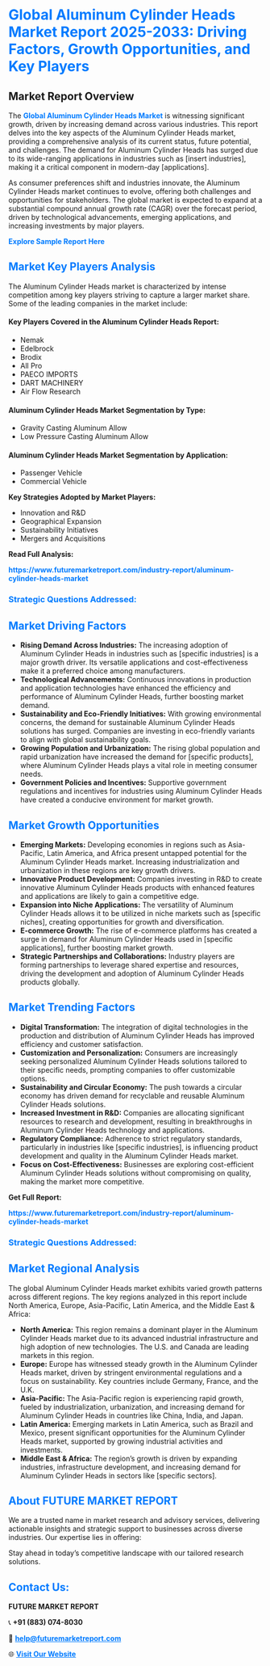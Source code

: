 <h1 style="color: #007BFF;">Global Aluminum Cylinder Heads Market Report 2025-2033: Driving Factors, Growth Opportunities, and Key Players</h1>

<section id="overview">
<h2>Market Report Overview</h2>
<p>The <a href="https://www.futuremarketreport.com/industry-report/aluminum-cylinder-heads-market" style="color: #007BFF; text-decoration: none;"><strong>Global Aluminum Cylinder Heads Market</strong></a> is witnessing significant growth, driven by increasing demand across various industries. This report delves into the key aspects of the Aluminum Cylinder Heads market, providing a comprehensive analysis of its current status, future potential, and challenges. The demand for Aluminum Cylinder Heads has surged due to its wide-ranging applications in industries such as [insert industries], making it a critical component in modern-day [applications].</p>
<p>As consumer preferences shift and industries innovate, the Aluminum Cylinder Heads market continues to evolve, offering both challenges and opportunities for stakeholders. The global market is expected to expand at a substantial compound annual growth rate (CAGR) over the forecast period, driven by technological advancements, emerging applications, and increasing investments by major players.</p>
</section>

<section id="overview">
<p><a href="https://www.futuremarketreport.com/request-sample/reportId=88087" style="color: #007BFF; text-decoration: none;"><strong>Explore Sample Report Here</strong></a></p>
</section>

<section id="key-players">
<h2 style="color: #007BFF;">Market Key Players Analysis</h2>
<p>The Aluminum Cylinder Heads market is characterized by intense competition among key players striving to capture a larger market share. Some of the leading companies in the market include:</p>
<h4>Key Players Covered in the Aluminum Cylinder Heads Report:</h4>
<ul><li>Nemak</li><li>Edelbrock</li><li>Brodix</li><li>All Pro</li><li>PAECO IMPORTS</li><li>DART MACHINERY</li><li>Air Flow Research</li></ul>
<h4>Aluminum Cylinder Heads Market Segmentation by Type:</h4>
<ul><li>Gravity Casting Aluminum Allow</li><li>Low Pressure Casting Aluminum Allow</li></ul>

<h4>Aluminum Cylinder Heads Market Segmentation by Application:</h4>
<ul><li>Passenger Vehicle</li><li>Commercial Vehicle</li></ul>
<p><strong>Key Strategies Adopted by Market Players:</strong></p>
<ul>
<li>Innovation and R&D</li>
<li>Geographical Expansion</li>
<li>Sustainability Initiatives</li>
<li>Mergers and Acquisitions</li>
</ul>
</section>

<section>
<p><strong>Read Full Analysis: </strong></p><a href="https://www.futuremarketreport.com/industry-report/aluminum-cylinder-heads-market" style="color: #007BFF; text-decoration: none;"><strong>https://www.futuremarketreport.com/industry-report/aluminum-cylinder-heads-market</strong></a>
<h3 style="color: #007BFF;">Strategic Questions Addressed:</h3>
</section>

<section id="driving-factors">
<h2 style="color: #007BFF;">Market Driving Factors</h2>
<ul>
<li><strong>Rising Demand Across Industries:</strong> The increasing adoption of Aluminum Cylinder Heads in industries such as [specific industries] is a major growth driver. Its versatile applications and cost-effectiveness make it a preferred choice among manufacturers.</li>
<li><strong>Technological Advancements:</strong> Continuous innovations in production and application technologies have enhanced the efficiency and performance of Aluminum Cylinder Heads, further boosting market demand.</li>
<li><strong>Sustainability and Eco-Friendly Initiatives:</strong> With growing environmental concerns, the demand for sustainable Aluminum Cylinder Heads solutions has surged. Companies are investing in eco-friendly variants to align with global sustainability goals.</li>
<li><strong>Growing Population and Urbanization:</strong> The rising global population and rapid urbanization have increased the demand for [specific products], where Aluminum Cylinder Heads plays a vital role in meeting consumer needs.</li>
<li><strong>Government Policies and Incentives:</strong> Supportive government regulations and incentives for industries using Aluminum Cylinder Heads have created a conducive environment for market growth.</li>
</ul>
</section>

<section id="growth-opportunities">
<h2 style="color: #007BFF;">Market Growth Opportunities</h2>
<ul>
<li><strong>Emerging Markets:</strong> Developing economies in regions such as Asia-Pacific, Latin America, and Africa present untapped potential for the Aluminum Cylinder Heads market. Increasing industrialization and urbanization in these regions are key growth drivers.</li>
<li><strong>Innovative Product Development:</strong> Companies investing in R&D to create innovative Aluminum Cylinder Heads products with enhanced features and applications are likely to gain a competitive edge.</li>
<li><strong>Expansion into Niche Applications:</strong> The versatility of Aluminum Cylinder Heads allows it to be utilized in niche markets such as [specific niches], creating opportunities for growth and diversification.</li>
<li><strong>E-commerce Growth:</strong> The rise of e-commerce platforms has created a surge in demand for Aluminum Cylinder Heads used in [specific applications], further boosting market growth.</li>
<li><strong>Strategic Partnerships and Collaborations:</strong> Industry players are forming partnerships to leverage shared expertise and resources, driving the development and adoption of Aluminum Cylinder Heads products globally.</li>
</ul>
</section>

<section id="trending-factors">
<h2 style="color: #007BFF;">Market Trending Factors</h2>
<ul>
<li><strong>Digital Transformation:</strong> The integration of digital technologies in the production and distribution of Aluminum Cylinder Heads has improved efficiency and customer satisfaction.</li>
<li><strong>Customization and Personalization:</strong> Consumers are increasingly seeking personalized Aluminum Cylinder Heads solutions tailored to their specific needs, prompting companies to offer customizable options.</li>
<li><strong>Sustainability and Circular Economy:</strong> The push towards a circular economy has driven demand for recyclable and reusable Aluminum Cylinder Heads solutions.</li>
<li><strong>Increased Investment in R&D:</strong> Companies are allocating significant resources to research and development, resulting in breakthroughs in Aluminum Cylinder Heads technology and applications.</li>
<li><strong>Regulatory Compliance:</strong> Adherence to strict regulatory standards, particularly in industries like [specific industries], is influencing product development and quality in the Aluminum Cylinder Heads market.</li>
<li><strong>Focus on Cost-Effectiveness:</strong> Businesses are exploring cost-efficient Aluminum Cylinder Heads solutions without compromising on quality, making the market more competitive.</li>
</ul>
</section>

<section>
<p><strong>Get Full Report: </strong></p><a href="https://www.futuremarketreport.com/industry-report/aluminum-cylinder-heads-market" style="color: #007BFF; text-decoration: none;"><strong>https://www.futuremarketreport.com/industry-report/aluminum-cylinder-heads-market</strong></a>
<h3 style="color: #007BFF;">Strategic Questions Addressed:</h3>
</section>


<section id="regional-analysis">
<h2 style="color: #007BFF;">Market Regional Analysis</h2>
<p>The global Aluminum Cylinder Heads market exhibits varied growth patterns across different regions. The key regions analyzed in this report include North America, Europe, Asia-Pacific, Latin America, and the Middle East & Africa:</p>
<ul>
<li><strong>North America:</strong> This region remains a dominant player in the Aluminum Cylinder Heads market due to its advanced industrial infrastructure and high adoption of new technologies. The U.S. and Canada are leading markets in this region.</li>
<li><strong>Europe:</strong> Europe has witnessed steady growth in the Aluminum Cylinder Heads market, driven by stringent environmental regulations and a focus on sustainability. Key countries include Germany, France, and the U.K.</li>
<li><strong>Asia-Pacific:</strong> The Asia-Pacific region is experiencing rapid growth, fueled by industrialization, urbanization, and increasing demand for Aluminum Cylinder Heads in countries like China, India, and Japan.</li>
<li><strong>Latin America:</strong> Emerging markets in Latin America, such as Brazil and Mexico, present significant opportunities for the Aluminum Cylinder Heads market, supported by growing industrial activities and investments.</li>
<li><strong>Middle East & Africa:</strong> The region’s growth is driven by expanding industries, infrastructure development, and increasing demand for Aluminum Cylinder Heads in sectors like [specific sectors].</li>
</ul>
</section>

<footer>
<h2 style="color: #007BFF;">About FUTURE MARKET REPORT</h2>
<p>We are a trusted name in market research and advisory services, delivering actionable insights and strategic support to businesses across diverse industries. Our expertise lies in offering:</p>

<p>Stay ahead in today’s competitive landscape with our tailored research solutions.</p>

<h2 style="color: #007BFF;">Contact Us:</h2>
<p><strong>FUTURE MARKET REPORT</strong></p>
<p>📞 <strong>+91 (883) 074-8030</strong></p>
<p>📧 <strong><a href="mailto:help@futuremarketreport.com" style="color: #007BFF;">help@futuremarketreport.com</a></strong></p>
<p>🌐 <strong><a href="https://www.futuremarketreport.com/" style="color: #007BFF;">Visit Our Website</a></strong></p>
</footer>